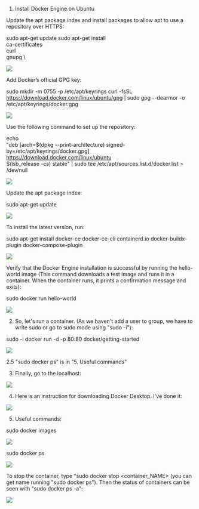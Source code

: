 1. Install Docker Engine on Ubuntu

Update the apt package index and install packages to allow apt to use a repository over HTTPS:

 sudo apt-get update
 sudo apt-get install \
    ca-certificates \
    curl \
    gnupg \

<img src="1st.png" width="" height=""/>

Add Docker’s official GPG key:

sudo mkdir -m 0755 -p /etc/apt/keyrings
curl -fsSL https://download.docker.com/linux/ubuntu/gpg | sudo gpg --dearmor -o /etc/apt/keyrings/docker.gpg

<img src="2nd.png" width="" height=""/>

Use the following command to set up the repository:

echo \
  "deb [arch=$(dpkg --print-architecture) signed-by=/etc/apt/keyrings/docker.gpg] https://download.docker.com/linux/ubuntu \
  $(lsb_release -cs) stable" | sudo tee /etc/apt/sources.list.d/docker.list > /dev/null
  
<img src="3rd.png" width="" height=""/>

Update the apt package index:

sudo apt-get update

<img src="4th.png" width="" height=""/>

To install the latest version, run:

sudo apt-get install docker-ce docker-ce-cli containerd.io docker-buildx-plugin docker-compose-plugin

<img src="5th.png" width="" height=""/>

Verify that the Docker Engine installation is successful by running the hello-world image (This command downloads a test image and runs it in a container. When the container runs, it prints a confirmation message and exits):

sudo docker run hello-world

<img src="6th.png" width="" height=""/>

2. So, let's run a container. (As we haven't add a user to group, we have to write sudo or go to sudo mode using "sudo -i"):

sudo -i
docker run -d -p 80:80 docker/getting-started

<img src="7th.png" width="" height=""/>

2.5 "sudo docker ps" is in "5. Useful commands"

3. Finally, go to the localhost:

<img src="8th.png" width="" height=""/>

4. Here is an instruction for downloading Docker Desktop. I've done it:

<img src="9th.png" width="" height=""/>

5. Useful commands:

sudo docker images

<img src="10th.png" width="" height=""/>

sudo docker ps

<img src="11th.png" width="" height=""/>

To stop the container, type "sudo docker stop <container_NAME> (you can get name running "sudo docker ps"). Then the status of containers can be seen with "sudo docker ps -a":

<img src="12th.png" width="" height=""/>
